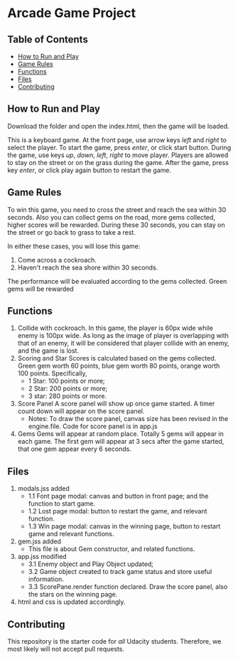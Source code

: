 # Arcade Game Project

## Table of Contents

- [How to Run and Play](#how)
- [Game Rules](#rules)
- [Functions](#functions)
- [Files](#files)
- [Contributing](#Contributing)

## <a name ='how'>How to Run and Play</a>
Download the folder and open the index.html, then the game will be loaded.

This is a keyboard game. At the front page, use arrow keys *left* and *right* to select the player. To start the game, press *enter*, or click start button. During the game, use keys *up*, *down*, *left*, *right* to move player. Players are allowed to stay on the street or on the grass during the game.
After the game, press key *enter*, or click play again button to restart the game.


## <a name ='rules'></a>Game Rules
To win this game, you need to cross the street and reach the sea within 30 seconds. Also you can collect gems on the road, more gems collected, higher scores will be rewarded. During these 30 seconds, you can stay on the street or go back to grass to take a rest.  

In either these cases, you will lose this game:
1. Come across a cockroach.
2. Haven't reach the sea shore within 30 seconds.

The performance will be evaluated according to the gems collected. Green gems will be rewarded

## Functions
1. Collide with cockroach.
    In this game, the player is 60px wide while enemy is 100px wide. As long as the image of player is overlapping with that of an enemy, it will be considered that player collide with an enemy, and the game is lost.
2. Scoring and Star
    Scores is calculated based on the gems collected. Green gem worth 60 points, blue gem worth 80 points, orange worth 100 points. Specifically,
    * 1 Star: 100 points or more;
    * 2 Star: 200 points or more;
    * 3 star: 280 points or more.
3. Score Panel
    A score panel will show up once game started. A timer count down will appear on the score panel.
    * Notes: To draw the score panel, canvas size has been revised in the engine.file. Code for score panel is in app.js
4. Gems
    Gems will appear at random place. Totally 5 gems will appear in each game. The first gem will appear at 3 secs after the game started, that one gem appear every 6 seconds.

## Files
1. modals.jss added
    * 1.1 Font page modal: canvas and button in front page; and the function to start game.
    * 1.2 Lost page modal: button to restart the game, and relevant function.
    * 1.3 Win page modal: canvas in the winning page, button to restart game and relevant functions.
2. gem.jss added
    * This file is about Gem constructor, and related functions.
3. app.jss modified
    * 3.1 Enemy object and Play Object updated;
    * 3.2 Game object created to track game status and store useful information.
    * 3.3 ScorePane.render function declared. Draw the score panel, also the stars on the winning page.
4. html and css is updated accordingly.

## Contributing

This repository is the starter code for _all_ Udacity students. Therefore, we most likely will not accept pull requests.
